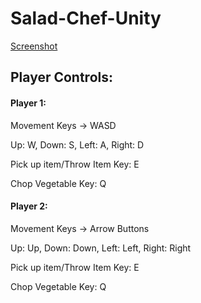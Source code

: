 # Salad-Chef-Unity

[Screenshot](https://imgur.com/a/c5woEFN)
 
Player Controls:
-----------------------------------
<h4>Player 1:</h4> 

Movement Keys -> WASD 

Up: W, Down: S, Left: A, Right: D

Pick up item/Throw Item Key: E

Chop Vegetable Key: Q

<h4>Player 2:</h4>

Movement Keys -> Arrow Buttons

Up: Up, Down: Down, Left: Left, Right: Right

Pick up item/Throw Item Key: E

Chop Vegetable Key: Q
